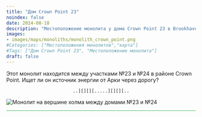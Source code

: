 ```yaml
---
title: "Дом Crown Point 23"
noindex: false
date: 2024-08-18
description: "Местоположение монолита у дома Crown Point 23 в Brookhaven"
images:
- images/maps/monoliths/monolith_crown_point.png
#Categories: ["Местоположения монолитов","карта"]
#Tags: ["Дом Crown Point 23", "Местоположение монолита"]
draft: false
--- 
```


Этот монолит находится между участками №23 и №24 в районе Crown Point. Ищет ли он источник энергии от Арки через дорогу?

<center><span class="copy-to-clipboard" style="align: center"><code class="copy-to-clipboard-code" data-code="..][][][.....][][][..">..][][][.....][][][..</code></span></center>

![Монолит на вершине холма между домами №23 и №24](/images/maps/monoliths/monolith_crown_point.png?width400px)

<hr style="background-color: #28b44c" size=8>

<!-- ## Связанные материалы

### Карта

- [Точка интереса](/map/poi/agency-bunker/) -->
